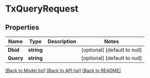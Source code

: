 # TxQueryRequest

## Properties
Name | Type | Description | Notes
------------ | ------------- | ------------- | -------------
**Dbid** | **string** |  | [optional] [default to null]
**Query** | **string** |  | [optional] [default to null]

[[Back to Model list]](../README.md#documentation-for-models) [[Back to API list]](../README.md#documentation-for-api-endpoints) [[Back to README]](../README.md)

